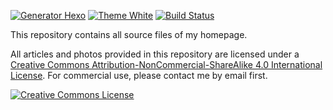 [![Generator Hexo](https://img.shields.io/badge/Generator-Hexo-blue?style=flat-square&logo=hexo)](https://hexo.io)
[![Theme White](https://img.shields.io/badge/Theme-White-eaeaea?&style=flat-square&logo=github)](https://github.com/FuShaoLei/hexo-theme-white)
[![Build Status](https://img.shields.io/github/workflow/status/leirock/Homepage/Deploy?&label=GitHub+Actions&style=flat-square&logo=gitHub+actions)](https://github.com/leirock/Homepage/actions?query=workflow%3ADeploy)

This repository contains all source files of my homepage.

All articles and photos provided in this repository are licensed under a [Creative Commons Attribution-NonCommercial-ShareAlike 4.0 International License](http://creativecommons.org/licenses/by-nc-sa/4.0/). For commercial use, please contact me by email first.

<a rel="license" href="http://creativecommons.org/licenses/by-nc-sa/4.0/"><img alt="Creative Commons License" style="border-width:0" src="https://i.creativecommons.org/l/by-nc-sa/4.0/88x31.png" /></a>